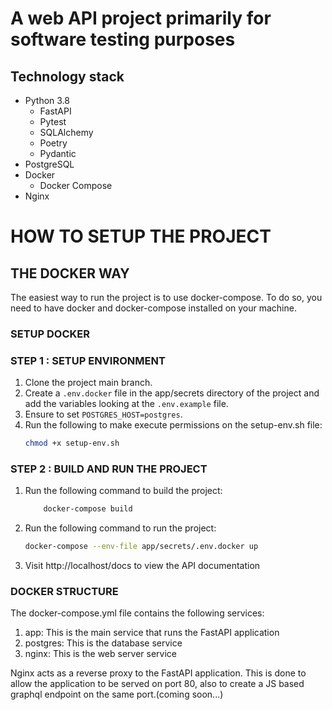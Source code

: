 # A web API project primarily for software testing purposes

## Technology stack
- Python 3.8
  - FastAPI
  - Pytest
  - SQLAlchemy
  - Poetry
  - Pydantic
- PostgreSQL
- Docker
  - Docker Compose
- Nginx


# HOW TO SETUP THE PROJECT

## THE DOCKER WAY

The easiest way to run the project is to use docker-compose. 
To do so, you need to have docker and docker-compose installed on your machine.

### SETUP DOCKER
### STEP 1 : SETUP ENVIRONMENT

1. Clone the project main branch.
2. Create a `.env.docker` file in the app/secrets directory of the project and add the variables looking at the `.env.example` file.
3. Ensure to set `POSTGRES_HOST=postgres`.
4. Run the following to make execute permissions on the setup-env.sh file:
    ```bash
    chmod +x setup-env.sh
    ```

### STEP 2 : BUILD AND RUN THE PROJECT

1. Run the following command to build the project:
    ```bash
	    docker-compose build
    ``` 
2. Run the following command to run the project:
    ```bash
    docker-compose --env-file app/secrets/.env.docker up
    ```
3. Visit http://localhost/docs to view the API documentation

### DOCKER STRUCTURE

The docker-compose.yml file contains the following services:

1. app: This is the main service that runs the FastAPI application
2. postgres: This is the database service
3. nginx: This is the web server service

Nginx acts as a reverse proxy to the FastAPI application. 
This is done to allow the application to be served on port 80, also to create a JS based graphql endpoint on the same port.(coming soon...)



